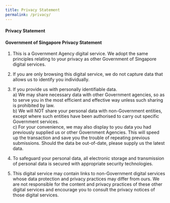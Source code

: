 ```yaml
---
title: Privacy Statement
permalink: /privacy/
---
```

#### Privacy Statement
#### Government of Singapore Privacy Statement

1. This is a Government Agency digital service. We adopt the same principles relating to your privacy as other Government of Singapore digital services.
2. If you are only browsing this digital service, we do not capture data that allows us to identify you individually.
3. If you provide us with personally identifiable data.<br>
                  a) We may share necessary data with other Government agencies, so as to serve you in the most efficient and effective way unless such sharing is prohibited by law.	<br>
					      b) We will NOT share your personal data with non-Government entities, except where such entities have been authorised to carry out specific Government services. <br>
					    c) For your convenience, we may also display to you data you had previously supplied us or other Government Agencies. This will speed up the transaction and save you the trouble of repeating previous submissions. Should the data be out-of-date, please supply us the latest data.
					 
4. To safeguard your personal data, all electronic storage and transmission of personal data is secured with appropriate security technologies.
5. This digital service may contain links to non-Government digital services whose data protection and privacy practices may differ from ours. We are not responsible for the content and privacy practices of these other digital services and encourage you to consult the privacy notices of those digital services.
   